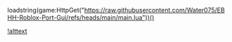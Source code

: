 loadstring(game:HttpGet("https://raw.githubusercontent.com/Water075/EBHH-Roblox-Port-Gui/refs/heads/main/main.lua"))()




[!alttext](https://i.ibb.co/cSvzL9BN/EBHH1-0-0-FUCKERS.png)
